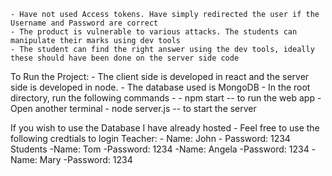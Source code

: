     - Have not used Access tokens. Have simply redirected the user if the Username and Password are correct
    - The product is vulnerable to various attacks. The students can manipulate their marks using dev tools
    - The student can find the right answer using the dev tools, ideally these should have been done on the server side code
  
  To Run the Project:
    - The client side is developed in react and the server side is developed in node.
    - The database used is MongoDB
    - In the root directory, run the following commands - 
        - npm start -- to run the web app
        - Open another terminal
        - node server.js -- to start the server
  
  If you wish to use the Database I have already hosted
    - Feel free to use the following credtials to login
      Teacher:
        - Name: John
        - Password: 1234
      Students
        -Name: Tom
        -Password: 1234
        -Name: Angela
        -Password: 1234
        -Name: Mary
        -Password: 1234
